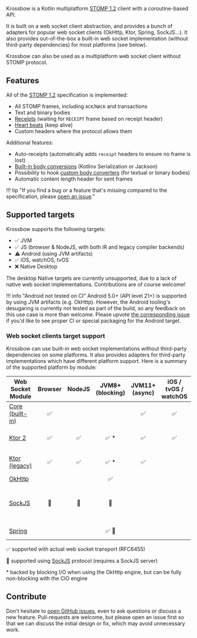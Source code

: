 Krossbow is a Kotlin multiplatform [STOMP 1.2](https://stomp.github.io/index.html) client with a coroutine-based API.

It is built on a web socket client abstraction, and provides a bunch of adapters for popular web socket clients
(OkHttp, Ktor, Spring, SockJS...).
It also provides out-of-the-box a built-in web socket implementation (without third-party dependencies) for most
platforms (see below).

Krossbow can also be used as a multiplatform web socket client without STOMP protocol.

## Features

All of the [STOMP 1.2](https://stomp.github.io/index.html) specification is implemented:

- All STOMP frames, including `ACK`/`NACK` and transactions
- Text and binary bodies
- [Receipts](stomp/advanced-features.md#receipts-suspension) (waiting for `RECEIPT` frame based on receipt header)
- [Heart beats](stomp/advanced-features.md#heart-beats) (keep alive)
- Custom headers where the protocol allows them

Additional features:

- Auto-receipts (automatically adds `receipt` headers to ensure no frame is lost)
- [Built-in body conversions](stomp/basics.md#using-body-conversions) (Kotlinx Serialization or Jackson)
- Possibility to hook [custom body converters](stomp/conversions/custom.md) (for textual or binary bodies)
- Automatic content length header for sent frames

!!! tip "If you find a bug or a feature that's missing compared to the specification, please [open an issue](https://github.com/joffrey-bion/krossbow/issues)."

## Supported targets

Krossbow supports the following targets:

* :white_check_mark: JVM
* :white_check_mark: JS (browser & NodeJS, with both IR and legacy compiler backends)
* :warning: Android (using JVM artifacts)
* :white_check_mark: iOS, watchOS, tvOS
* :x: Native Desktop

The desktop Native targets are currently unsupported, due to a lack of native web socket implementations.
Contributions are of course welcome!

!!! info "Android not tested on CI"
    Android 5.0+ (API level 21+) is supported by using JVM artifacts (e.g. OkHttp).
    However, the Android tooling's desugaring is currently not tested as part of the build, so any feedback on this use
    case is more than welcome.
    Please upvote [the corresponding issue](https://github.com/joffrey-bion/krossbow/issues/49) if you'd like to see
    proper CI or special packaging for the Android target.

### Web socket clients target support

Krossbow can use built-in web socket implementations without third-party dependencies on some platforms.
It also provides adapters for third-party implementations which have different platform support.
Here is a summary of the supported platform by module:

| Web Socket Module                      |        Browser         |         NodeJS         |             JVM8+ (blocking)              |   JVM11+ (async)   | iOS / tvOS / watchOS | Transitive dependencies                                                                                                                                                                                         |
|----------------------------------------|:----------------------:|:----------------------:|:-----------------------------------------:|:------------------:|:--------------------:|-----------------------------------------------------------------------------------------------------------------------------------------------------------------------------------------------------------------|
| [Core<br>(built-in)](./websocket/core) |   :white_check_mark:   |                        |                                           | :white_check_mark: |  :white_check_mark:  | None                                                                                                                                                                                                            |
| [Ktor 2](./websocket/ktor)             |   :white_check_mark:   |   :white_check_mark:   |           :white_check_mark: \*           | :white_check_mark: |  :white_check_mark:  | [Ktor](https://ktor.io/clients/websockets.html), and the relevant [Ktor engine(s)](https://ktor.io/clients/http-client/engines.html)                                                                            |
| [Ktor (legacy)](./websocket/ktor)      |   :white_check_mark:   |   :white_check_mark:   |           :white_check_mark: \*           | :white_check_mark: |                      | [Ktor](https://ktor.io/clients/websockets.html), and the relevant [Ktor engine(s)](https://ktor.io/clients/http-client/engines.html)                                                                            |
| [OkHttp](./websocket/okhttp)           |                        |                        |            :white_check_mark:             |                    |                      | [OkHttp](https://square.github.io/okhttp/)                                                                                                                                                                      |
| [SockJS](./websocket/sockjs)           | :large_orange_diamond: | :large_orange_diamond: |          :large_orange_diamond:           |                    |                      | [sockjs-client](https://github.com/sockjs/sockjs-client) (on JS), [Spring websocket](https://docs.spring.io/spring-framework/docs/5.0.0.BUILD-SNAPSHOT/spring-framework-reference/html/websocket.html) (on JVM) |
| [Spring](./websocket/spring)           |                        |                        | :white_check_mark: :large_orange_diamond: |                    |                      | [Spring websocket](https://docs.spring.io/spring-framework/docs/5.0.0.BUILD-SNAPSHOT/spring-framework-reference/html/websocket.html)                                                                            |

:white_check_mark: supported with actual web socket transport (RFC6455)

:large_orange_diamond: supported using [SockJS](https://github.com/sockjs/sockjs-client) protocol (requires a SockJS server)

\* backed by blocking I/O when using the OkHttp engine, but can be fully non-blocking with the CIO engine

## Contribute

Don't hesitate to [open GitHub issues](https://github.com/joffrey-bion/krossbow/issues), even to ask questions or discuss a new feature.
Pull-requests are welcome, but please open an issue first so that we can discuss the initial design or fix, which may avoid unnecessary work.

